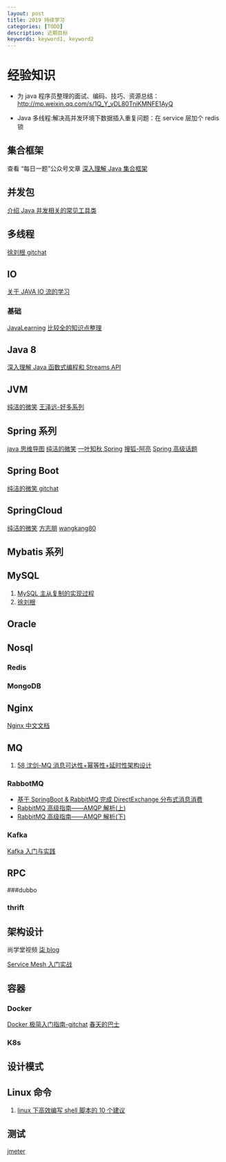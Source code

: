 ```yaml
---
layout: post
title: 2019 持续学习
categories: [TODO]
description: 近期目标
keywords: keyword1, keyword2
---
```





# 经验知识
-  为 java 程序员整理的面试、编码、技巧、资源总结：http://mp.weixin.qq.com/s/1Q_Y_vDL80TniKMNFE1AyQ

- Java 多线程:解决高并发环境下数据插入重复问题：在 service 层加个 redis 锁

## 集合框架
查看 “每日一题”公众号文章
[深入理解 Java 集合框架](https://github.com/CarpenterLee/JCFInternals)

## 并发包
[介绍 Java 并发相关的常见工具类](https://github.com/CarpenterLee/JCRecipes)

## 多线程
[徐刘根 gitchat](http://gitbook.cn/gitchat/activity/59e99946a8275c3bd0b5d8980)

## IO
[关于 JAVA IO 流的学习](https://github.com/andieguo/JavaIODemo)

### 基础
[JavaLearning](https://github.com/CrowHawk/JavaLearning)
[比较全的知识点整理](https://github.com/licc168/coding-java)
## Java 8
[深入理解 Java 函数式编程和 Streams API](https://github.com/CarpenterLee/JavaLambdaInternals)

## JVM
[纯洁的微笑](http://www.ityouknow.com/jvm.html)
[王泽远-好多系列](https://crowhawk.github.io/tags/#JVM)

## Spring 系列
[java 思维导图](https://gitee.com/java-mindmap/mapSource)
[纯洁的微笑](https://github.com/ityouknow/spring-examples)
[一叶知秋 Spring](https://muyinchen.github.io/tags/Spring/page/2/)
[搜狐-阿亮](http://sunliangliang.com/categories/Spring/)
[Spring 高级话题](http://blog.csdn.net/qq_26525215/article/category/6735599)

## Spring Boot
[纯洁的微笑 gitchat](https://github.com/ityouknow/spring-boot-leaning)

## SpringCloud
[纯洁的微笑](http://www.ityouknow.com/springcloud/2016/12/30/springcloud-collect.html)
[方志朋](http://blog.csdn.net/column/details/15197.html?&page=2)
[wangkang80](https://www.oschina.net/p/udf-sample?fromerr=uaCNBmYN)

## Mybatis 系列
 
## MySQL
1. [MySQL 主从复制的实现过程](http://mp.weixin.qq.com/s/c-0VAXh6W2-b4sIiYi9ycQ)
2. [徐刘根](http://blog.csdn.net/xlgen157387/article/details/51331244)

## Oracle

## Nosql
### Redis

### MongoDB

## Nginx 
[Nginx 中文文档](http://www.nginx.cn/doc/)


## MQ
1. [58 沈剑-MQ 消息可达性+幂等性+延时性架构设计](http://mp.weixin.qq.com/s/8oX7u8XcLL80_nNdN-UkvQ)

### RabbotMQ
*   [基于 SpringBoot & RabbitMQ 完成 DirectExchange 分布式消息消费](https://juejin.im/post/5a23c0836fb9a045211e863e)
*   [RabbitMQ 高级指南——AMQP 解析(上)](https://mp.weixin.qq.com/s?__biz=MzIxMjAzMDA1MQ==&mid=2648945635&idx=1&sn=966633eeba2567e7759b597e43568054&chksm=8f5b54efb82cddf9678821ad9708fc404c087034471f3385ccac09dae0392a146b3673e3ccbd#rd)
*   [RabbitMQ 高级指南——AMQP 解析(下)](https://mp.weixin.qq.com/s?__biz=MzIxMjAzMDA1MQ==&mid=2648945645&idx=1&sn=3d2a576b6e25fe01e81919ca861eb806&chksm=8f5b54e1b82cddf7754dd6427b8258f6c066d261a71d202ac926f94dd58d4f75888e1f1d9d36#rd)

### Kafka
[Kafka 入门与实践](http://gitbook.cn/gitchat/geekbook/5a3896efc5896e6e1cf14f19)

## RPC
###dubbo

### thrift

## 架构设计

尚学堂视频
[柒 blog](https://blog.52itstyle.com/)

[Service Mesh 入门实战](http://gitbook.cn/gitchat/column/5a3740d7d7fd1364997391bf)

## 容器
### Docker
[Docker 极简入门指南-gitchat](http://gitbook.cn/gitchat/column/5a13be9775462408e0da8d9d)
[春天的巴士](http://www.springbus.org/ "春天的巴士")

### K8s

## 设计模式

## Linux 命令
1. [linux 下高效编写 shell 脚本的 10 个建议](http://mp.weixin.qq.com/s/7IxkEq_HTspzvnSO408qBQ)


## 测试
[jmeter](https://github.com/langpf1/jmeter)
